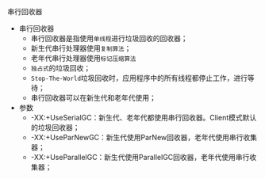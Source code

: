 串行回收器

* 串行回收器
  * 串行回收器是指使用`单线程`进行垃圾回收的回收器；
  * 新生代串行处理器使用`复制算法`；
  * 老年代串行处理器使用`标记压缩算法`
  * `独占式`的垃圾回收；
  * `Stop-The-World`垃圾回收时，应用程序中的所有线程都停止工作，进行等待；
  * 串行回收器可以在新生代和老年代使用；
* 参数
  * -XX:+UseSerialGC：新生代、老年代都使用串行回收器。Client模式默认的垃圾回收器；
  * -XX:+UseParNewGC：新生代使用ParNew回收器，老年代使用串行收集器；
  * -XX:+UseParallelGC：新生代使用ParallelGC回收器，老年代使用串行收集器；